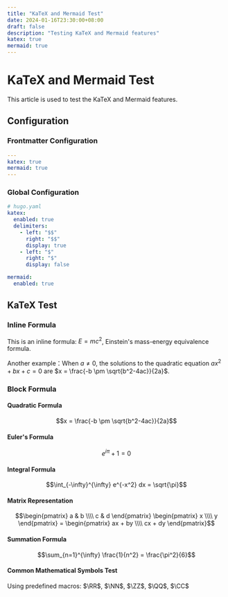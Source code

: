 ```yaml
---
title: "KaTeX and Mermaid Test"
date: 2024-01-16T23:30:00+08:00
draft: false
description: "Testing KaTeX and Mermaid features"
katex: true
mermaid: true
---
```


# KaTeX and Mermaid Test

This article is used to test the KaTeX and Mermaid features.

## Configuration

### Frontmatter Configuration
```yaml
---
katex: true
mermaid: true
---
```

### Global Configuration
```yaml
# hugo.yaml
katex:
  enabled: true
  delimiters: 
    - left: "$$"
      right: "$$"
      display: true
    - left: "$"
      right: "$"
      display: false

mermaid:
  enabled: true
```

## KaTeX Test

### Inline Formula

This is an inline formula: $E = mc^2$, Einstein's mass-energy equivalence formula.

Another example：When $a \neq 0$, the solutions to the quadratic equation $ax^2 + bx + c = 0$ are $x = \frac{-b \pm \sqrt{b^2-4ac}}{2a}$.

### Block Formula
#### Quadratic Formula
$$x = \frac{-b \pm \sqrt{b^2-4ac}}{2a}$$

#### Euler's Formula
$$e^{i\pi} + 1 = 0$$

#### Integral Formula
$$\int_{-\infty}^{\infty} e^{-x^2} dx = \sqrt{\pi}$$

#### Matrix Representation
$$\begin{pmatrix} a & b \\\\ c & d \end{pmatrix} \begin{pmatrix} x \\\\ y \end{pmatrix} = \begin{pmatrix} ax + by \\\\ cx + dy \end{pmatrix}$$

#### Summation Formula
$$\sum_{n=1}^{\infty} \frac{1}{n^2} = \frac{\pi^2}{6}$$

#### Common Mathematical Symbols Test
Using predefined macros: $\RR$, $\NN$, $\ZZ$, $\QQ$, $\CC$

